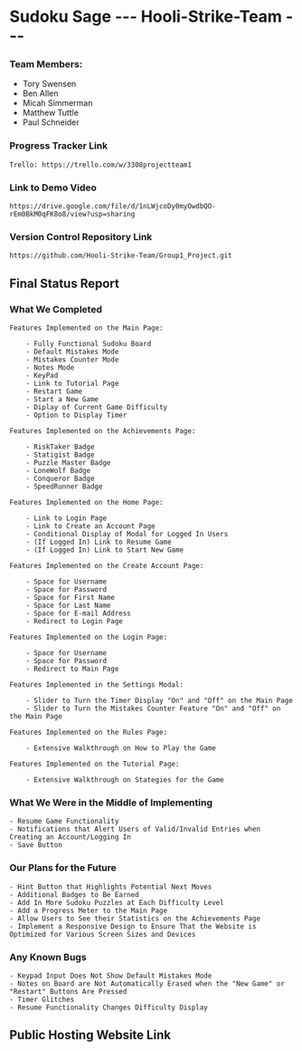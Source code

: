 # Sudoku Sage  --- Hooli-Strike-Team --- # 

### Team Members:

* Tory Swensen 
* Ben Allen 
* Micah Simmerman 
* Matthew Tuttle
* Paul Schneider

### Progress Tracker Link 
    Trello: https://trello.com/w/3308projectteam1
    
    
### Link to Demo Video 
    https://drive.google.com/file/d/1nLWjcoDy0myOwdbQO-rEm0BkM0qFK8o8/view?usp=sharing
    

### Version Control Repository Link 
    https://github.com/Hooli-Strike-Team/Group1_Project.git
    
    
## Final Status Report


### What We Completed ###

    Features Implemented on the Main Page:
    
        - Fully Functional Sudoku Board 
        - Default Mistakes Mode
        - Mistakes Counter Mode 
        - Notes Mode 
        - KeyPad 
        - Link to Tutorial Page
        - Restart Game 
        - Start a New Game  
        - Diplay of Current Game Difficulty 
        - Option to Display Timer 
        
    Features Implemented on the Achievements Page:
    
        - RiskTaker Badge 
        - Statigist Badge
        - Puzzle Master Badge 
        - LoneWolf Badge 
        - Conqueror Badge 
        - SpeedRunner Badge
        
    Features Implemented on the Home Page:
    
        - Link to Login Page
        - Link to Create an Account Page
        - Conditional Display of Modal for Logged In Users
        - (If Logged In) Link to Resume Game
        - (If Logged In) Link to Start New Game 
        
    Features Implemented on the Create Account Page:
        
        - Space for Username 
        - Space for Password
        - Space for First Name 
        - Space for Last Name 
        - Space for E-mail Address
        - Redirect to Login Page
        
    Features Implemented on the Login Page: 
        
        - Space for Username 
        - Space for Password 
        - Redirect to Main Page
        
    Features Implemented in the Settings Modal:
        
        - Slider to Turn the Timer Display "On" and "Off" on the Main Page
        - Slider to Turn the Mistakes Counter Feature "On" and "Off" on the Main Page
        
    Features Implemented on the Rules Page: 
        
        - Extensive Walkthrough on How to Play the Game 
        
    Features Implemented on the Tutorial Page:
        
        - Extensive Walkthrough on Stategies for the Game
        
    
### What We Were in the Middle of Implementing ### 

    - Resume Game Functionality 
    - Notifications that Alert Users of Valid/Invalid Entries when Creating an Account/Logging In 
    - Save Button 


### Our Plans for the Future ### 

    - Hint Button that Highlights Potential Next Moves 
    - Additional Badges to Be Earned 
    - Add In More Sudoku Puzzles at Each Difficulty Level 
    - Add a Progress Meter to the Main Page
    - Allow Users to See their Statistics on the Achievements Page
    - Implement a Responsive Design to Ensure That the Website is Optimized for Various Screen Sizes and Devices
    
    
### Any Known Bugs ### 

    - Keypad Input Does Not Show Default Mistakes Mode
    - Notes on Board are Not Automatically Erased when the "New Game" or "Restart" Buttons Are Pressed
    - Timer Glitches 
    - Resume Functionality Changes Difficulty Display 


## Public Hosting Website Link 

    
                      
    
    
    
